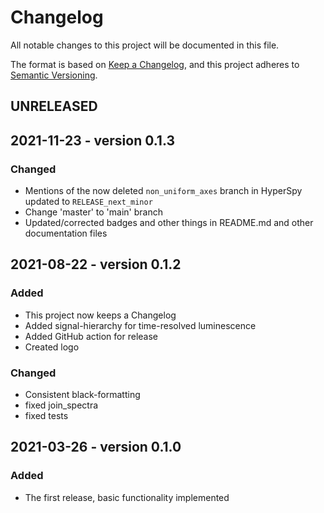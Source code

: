 # Changelog
All notable changes to this project will be documented in this file.

The format is based on [Keep a Changelog](https://keepachangelog.com/en/1.0.0/),
and this project adheres to [Semantic Versioning](https://semver.org/spec/v2.0.0.html).

## UNRELEASED

## 2021-11-23 - version 0.1.3
### Changed
- Mentions of the now deleted `non_uniform_axes` branch in HyperSpy updated to `RELEASE_next_minor`
- Change 'master' to 'main' branch
- Updated/corrected badges and other things in README.md and other documentation files

## 2021-08-22 - version 0.1.2
### Added
- This project now keeps a Changelog
- Added signal-hierarchy for time-resolved luminescence
- Added GitHub action for release
- Created logo

### Changed
- Consistent black-formatting
- fixed join_spectra
- fixed tests

## 
## 2021-03-26 - version 0.1.0
### Added
- The first release, basic functionality implemented

